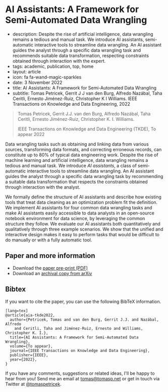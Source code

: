 # AI Assistants: A Framework for Semi-Automated Data Wrangling

 - description: Despite the rise of  artificial intelligence, data wrangling
    remains a tedious and manual task. We introduce AI assistants, semi-automatic
    interactive tools to streamline data wrangling. An AI assistant guides the analyst through a
    specific data wrangling task and recommends suitable data transformation, respecting constraints
    obtained through interaction with the expert.
 - tags: academic, publication, top, home
 - layout: article
 - icon: fa fa-wand-magic-sparkles
 - date: 3 November 2022
 - title: AI Assistants: A Framework for Semi-Automated Data Wrangling
 - subtitle: Tomas Petricek, Gerrit J J van den Burg, Alfredo Nazábal, Taha Ceritli, Ernesto Jiménez-Ruiz, Christopher K I Williams. IEEE Transactions on Knowledge and Data Engineering, 2022

> Tomas Petricek, Gerrit J.J. van den Burg, Alfredo Nazábal, Taha Ceritli, Ernesto Jiménez-Ruiz, Christopher K. I. Williams.
>
> IEEE Transactions on Knowledge and Data Engineering (TKDE), To appear 2022

Data wrangling tasks such as obtaining and linking data from various sources, transforming data
formats, and correcting erroneous records, can constitute up to 80% of typical data engineering work.
Despite the rise of machine learning and artificial intelligence, data wrangling remains a tedious
and manual task. We introduce _AI assistants_, a class of semi-automatic interactive tools to
streamline data wrangling. An AI assistant guides the analyst through a specific data wrangling
task by recommending a suitable data transformation that respects the constraints
obtained through interaction with the analyst.

We formally define the structure of AI assistants and describe how existing tools that
treat data cleaning as an optimization problem fit the definition.
We implement AI assistants for four common data wrangling tasks and make AI assistants easily
accessible to data analysts in an open-source notebook environment for data science, by leveraging
the common structure they follow. We evaluate our AI assistants both quantitatively and
qualitatively through three example scenarios. We show that the unified and interactive design makes
it easy to perform tasks that would be difficult to do manually or with a fully automatic tool.

## Paper and more information

 - Download the [paper pre-print (PDF)](tkde.pdf)
 - Download an [archival copy from arXiv](https://arxiv.org/abs/2211.00192)

## <a id="cite">Bibtex</a>
If you want to cite the paper, you can use the following BibTeX information.

    [lang=tex]
    @article{aia-tkde2022,
      author={Petricek, Tomas and van den Burg, Gerrit J.J. and Nazábal, Alfredo
        and Ceritli, Taha and Jiménez-Ruiz, Ernesto and Williams, Christopher K. I.},
      title={AI Assistants: A Framework for Semi-Automated Data Wrangling},
      volume={To appear},
      journal={IEEE Transactions on Knowledge and Data Engineering},
      publisher={IEEE},
      year={2022},
    }

If you have any comments, suggestions or related ideas, I'll be happy to
hear from you! Send me an email at [tomas@tomasp.net](mailto:tomas@tomasp.net)
or get in touch via Twitter at [@tomaspetricek](http://twitter.com/tomaspetricek).
